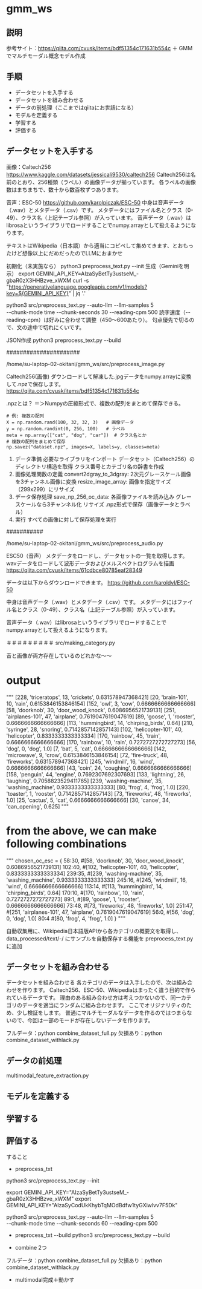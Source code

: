 # gmm_ws

## 説明

参考サイト：https://qiita.com/cvusk/items/bdf51354c171631b554c
＋
GMMでマルチモーダル概念モデル作成

## 手順
- データセットを入手する
- データセットを組み合わせる
- データの前処理（ここまではqiitaにお世話になる）
- モデルを定義する
- 学習する
- 評価する


## データセットを入手する

画像：Caltech256
https://www.kaggle.com/datasets/jessicali9530/caltech256
Caltech256は名前のとおり、256種類（ラベル）の画像データが揃っています。
各ラベルの画像数はまちまちで、数十から数百枚ずつあります。

音声：ESC-50
https://github.com/karolpiczak/ESC-50
中身は音声データ（.wav）とメタデータ（.csv）です。
メタデータにはファイル名とクラス（0-49）、クラス名（上記テーブル参照）が入っています。
音声データ（.wav）はlibrosaというライブラリでロードすることでnumpy.arrayとして扱えるようになります。

テキストはWikipedia（日本語）から適当にコピペして集めてきます、とおもったけど想像以上にだめだったのでLLMにおまかせ

初期化（未実施なら）
python3 preprocess_text.py --init
生成（Geminiを明示）
export GEMINI_API_KEY=AIzaSyBetTy3ustseM_-gbaR0zX3HHBzve_xWXM
curl -s "https://generativelanguage.googleapis.com/v1/models?key=${GEMINI_API_KEY}" | jq '.'

python3 src/preprocess_text.py --auto-llm --llm-samples 5 \
  --chunk-mode time --chunk-seconds 30 --reading-cpm 500
読字速度（--reading-cpm）は好みに合わせて調整（450〜600あたり）。
句点優先で切るので、文の途中で切れにくいです。

JSON作成
python3 preprocess_text.py --build


######################

/home/su-laptop-02-okitani/gmm_ws/src/preprocess_image.py

Caltech256(画像)
ダウンロードして解凍した.jpgデータをnumpy.arrayに変換して.npzで保存します。
https://qiita.com/cvusk/items/bdf51354c171631b554c

.npzとは？
＝＞Numpyの圧縮形式で、複数の配列をまとめて保存できる。

```
# 例: 複数の配列
X = np.random.rand(100, 32, 32, 3)   # 画像データ
y = np.random.randint(0, 256, 100)   # ラベル
meta = np.array(["cat", "dog", "car"])  # クラス名とか
# 複数の配列をまとめて保存
np.savez("dataset.npz", images=X, labels=y, classes=meta)
```

1. データ準備
必要なライブラリをインポート
データセット（Caltech256）のディレクトリ構造を取得
クラス番号とカテゴリ名の辞書を作成
2. 画像処理関数の定義
convert2dgray_to_3dgray: 2次元グレースケール画像を3チャンネル画像に変換
resize_image_array: 画像を指定サイズ（299x299）にリサイズ
3. データ保存処理
save_np_256_oc_data:
各画像ファイルを読み込み
グレースケールなら3チャンネル化
リサイズ
.npz形式で保存（画像データとラベル）
4. 実行
すべての画像に対して保存処理を実行



###########

/home/su-laptop-02-okitani/gmm_ws/src/preprocess_audio.py

ESC50（音声）
メタデータをロードし、データセットの一覧を取得します。
wavデータをロードして波形データおよびメルスペクトログラムを描画
https://qiita.com/cvusk/items/61cdbce80785eaf28349

データは以下からダウンロードできます。
https://github.com/karoldvl/ESC-50

中身は音声データ（.wav）とメタデータ（.csv）です。
メタデータにはファイル名とクラス（0-49）、クラス名（上記テーブル参照）が入っています。

音声データ（.wav）はlibrosaというライブラリでロードすることでnumpy.arrayとして扱えるようになります。





＃＃＃＃＃＃＃＃＃
src/making_category.py

音と画像が両方存在しているのどれかな〜〜

# output

"""
[228, 'triceratops', 13, 'crickets', 0.631578947368421]
[20, 'brain-101', 10, 'rain', 0.6153846153846154]
[152, 'owl', 3, 'cow', 0.6666666666666666]
[58, 'doorknob', 30, 'door_wood_knock', 0.6086956521739131]
[251, 'airplanes-101', 47, 'airplane', 0.7619047619047619]
[89, 'goose', 1, 'rooster', 0.6666666666666666]
[113, 'hummingbird', 14, 'chirping_birds', 0.64]
[210, 'syringe', 28, 'snoring', 0.7142857142857143]
[102, 'helicopter-101', 40, 'helicopter', 0.8333333333333334]
[170, 'rainbow', 45, 'train', 0.6666666666666666]
[170, 'rainbow', 10, 'rain', 0.7272727272727273]
[56, 'dog', 0, 'dog', 1.0]
[7, 'bat', 5, 'cat', 0.6666666666666666]
[142, 'microwave', 9, 'crow', 0.6153846153846154]
[72, 'fire-truck', 48, 'fireworks', 0.631578947368421]
[245, 'windmill', 16, 'wind', 0.6666666666666666]
[43, 'coin', 24, 'coughing', 0.6666666666666666]
[158, 'penguin', 44, 'engine', 0.7692307692307693]
[133, 'lightning', 26, 'laughing', 0.7058823529411765]
[239, 'washing-machine', 35, 'washing_machine', 0.9333333333333333]
[80, 'frog', 4, 'frog', 1.0]
[220, 'toaster', 1, 'rooster', 0.7142857142857143]
[73, 'fireworks', 48, 'fireworks', 1.0]
[25, 'cactus', 5, 'cat', 0.6666666666666666]
[30, 'canoe', 34, 'can_opening', 0.625]
"""

# from the above, we can make following combinations
"""
chosen_oc_esc = {
    58:30, #[58, 'doorknob', 30, 'door_wood_knock', 0.6086956521739131]
    102:40, #[102, 'helicopter-101', 40, 'helicopter', 0.8333333333333334]
    239:35, #[239, 'washing-machine', 35, 'washing_machine', 0.9333333333333333] 
    245:16, #[245, 'windmill', 16, 'wind', 0.6666666666666666]
    113:14, #[113, 'hummingbird', 14, 'chirping_birds', 0.64]
    170:10, #[170, 'rainbow', 10, 'rain', 0.7272727272727273]
    89:1, #[89, 'goose', 1, 'rooster', 0.6666666666666666]
    73:48, #[73, 'fireworks', 48, 'fireworks', 1.0]
    251:47, #[251, 'airplanes-101', 47, 'airplane', 0.7619047619047619]
    56:0, #[56, 'dog', 0, 'dog', 1.0]
    80:4 #[80, 'frog', 4, 'frog', 1.0]
}
"""

自動収集用に、Wikipedia日本語版APIから各カテゴリの概要文を取得し、data_processed/text/<cid>-<name>/ にサンプルを自動保存する機能を preprocess_text.py に追加


## データセットを組み合わせる

データセットを組み合わせる
各カテゴリのデータは入手したので、次は組み合わせを作ります。
Caltech256、ESC-50、Wikipediaはまったく違う目的で作られているデータです。
理由のある組み合わせ方は考えつかないので、同一カテゴリのデータを適当にランダムに組み合わせます。
ここでオリジナリティのため、少し検証をします。
普通にマルチモーダルなデータを作るのではつまらないので、今回は一部のモードが存在しないデータを作ります。

フルデータ：python combine_dataset_full.py 
欠損あり：python combine_dataset_withlack.py 

## データの前処理
multimodal_feature_extraction.py

## モデルを定義する
## 学習する
## 評価する


すること
- preprocess_txt

python3 src/preprocess_text.py --init

export GEMINI_API_KEY="AIzaSyBetTy3ustseM_-gbaR0zX3HHBzve_xWXM"
export GEMINI_API_KEY="AIzaSyCodUkKhybTqMOdBdfw1tyGXiwlvv7F5Dk"

python3 src/preprocess_text.py --auto-llm --llm-samples 5 \
  --chunk-mode time --chunk-seconds 60 --reading-cpm 500

- preprocess_txt --build
python3 src/preprocess_text.py --build

- combine 2つ

フルデータ：python combine_dataset_full.py 
欠損あり：python combine_dataset_withlack.py 

- multimodal完成＋動かす